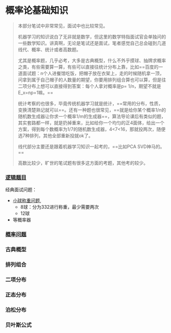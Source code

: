 # 概率论基础知识

> 本部分笔试中非常常见，面试中也比较常见。
>
> 机器学习的知识说白了无非就是数学，但这里的数学特指面试官会单独问的一些数学知识。讲真啊，无论是笔试还是面试，笔者感觉自己总会碰到几道线代、概率、统计或者高数题。
>
> 尤其是概率题，几乎必考，大多是古典概型，什么不外乎摸球、抽牌求概率之类，有些需要算一算，有些可以直接往统计分布上靠，比如==百度的一道面试题：n个人进餐馆吃饭，把帽子放在衣架上，走的时候随机拿一顶，问拿到属于自己帽子的人数量的期望，你要用排列组合算也可以算，但是往二项分布上想可以直接得到答案：每个人拿对概率是p= 1/n，期望不就是E_x=np=1嘛。==
>
> 统计考察的也很多，毕竟传统机器学习就是统计，==常用的分布，性质，变换清楚熟记就可以==。还有一种题也很常见，==就是给你某个概率1/n的随机数生成器让你求一个概率1/m的生成器==，算法导论课后有类似的题，其实套路都一样，就是扔掉重来，比如给你一个均匀的正4面体，给出一个方案，得到每个数概率为1/7的随机数生成器，4<7<16，那就投两次，随便选7种排列，其他全部重新投就ok了。
>
> 线代部分主要还是跟着机器学习知识一起考的，==比如PCA SVD神马的。==
>
> 高数比较少，旷世的笔试题有很多这方面的考题，其他考的较少。

### [逻辑题目]( https://github.com/datawhalechina/Daily-interview/blob/master/logic-probability/logic.md )

经典面试问题：

- [小球称重问题]( https://jingyan.baidu.com/article/4b52d702ec3c69fc5c774b28.html ),
  - 8球：分为332进行称重，最少需要两次
  - 12球
- 等概率器

### [概率问题](https://github.com/datawhalechina/Daily-interview/blob/master/logic-probability/probability.md )



### 古典概型



### 排列组合



### 二项分布



### 正态分布



### 泊松分布



### 贝叶斯公式